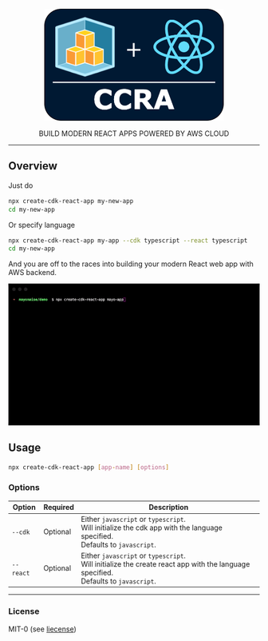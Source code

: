 <p align="center">
  <img width="360" src="./ccra.png">
  <p align="center">BUILD MODERN REACT APPS POWERED BY AWS CLOUD </p>  
</p>

---
## Overview

Just do

```sh
npx create-cdk-react-app my-new-app
cd my-new-app
```

Or specify language

```sh
npx create-cdk-react-app my-app --cdk typescript --react typescript
cd my-new-app
```

And you are off to the races into building your modern React web app with AWS backend.

<p align="center">
  <img width="700" src="./demo.gif">
</p>

## Usage

```sh
npx create-cdk-react-app [app-name] [options]
```

### Options

| Option | Required | Description                                                                                                                      |
|-------------------|----------|----------------------------------------------------------------------------------------------------------------------------------|
| `--cdk`           | Optional | Either `javascript` or `typescript`.  <br/> Will initialize the cdk app with the language specified.<br/> Defaults to `javascript`.          |
| `--react`         | Optional | Either `javascript` or `typescript`. <br/> Will initialize the create react app with the language specified. <br/> Defaults to `javascript`. |

---

### License

MIT-0 (see [liecense](./LICENSE))